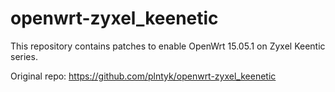 # openwrt-zyxel_keenetic

This repository contains patches to enable OpenWrt 15.05.1 on Zyxel Keentic series.

Original repo: https://github.com/plntyk/openwrt-zyxel_keenetic
